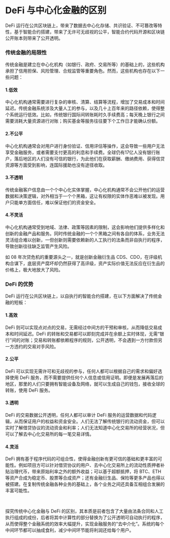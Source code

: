 # DeFi 与中心化金融的区别

DeFi 运行在公共区块链上，带来了数据去中心化存储、共识验证、不可篡改等特性，基于智能合约搭建，带来了无许可无歧视的公平，智能合约代码开源和区块链公开账本则带来了公开透明。

### 传统金融的局限性

传统金融是建立在中心化机构（如银行、政府、交易所等）的基础上的，这些机构承担了信用担保、风险管理、合规监管等重要角色。然而，这些机构也存在以下一些问题：

#### 1.低效

中心化机构通常需要进行复杂的审核、清算、结算等流程，增加了交易成本和时间延迟。传统金融系统涉及大量人工的参与，以及几十上百年来的路径依赖，使得整个系统运行低效。比如，传统银行国际间转账耗时久手续费高；每天晚上银行之间需要消耗大量资源进行对账；购买基金等服务往往要下个工作日才能确认份额。

#### 2.不公平

中心化机构通常会对用户进行身份验证、信用评估等操作，这会导致一些用户无法享受金融服务，或者需要支付更高的利息和手续费。全球仍有17亿人没有银行账户，落后地区的人们没有可信的银行，为此他们在获取薪酬、缴纳费用、获得信贷资源等方面受到影响，连国际援助也没有途径收取。

#### 3.不透明

传统金融客户信息由一个个中心化实体掌握，中心化机构通常不会公开他们的运营数据和决策逻辑，对外相当于一个个黑箱，这让有权限的实体作恶难以被发现。用户只能单方面信任，难以保证他们的资金安全。

#### 4.不灵活

中心化机构通常受到地域、法律、政策等因素的限制，这会影响他们提供多样化和创新的金融产品和服务。同时传统金融的一个个黑箱之间有各自的体系，业务无法灵活组合难以创新，一但创新则需要依赖新的人工执行的法条而非自执行的程序，导致创新往往缺乏监管产生风险。

如 08 年次贷危机的重要源头之一，就是创新金融衍生品 CDS、CDO，在评级机构合谋下，底层资产腐坏却仍然获得了高评级，资产实际价值无法反应在衍生品的价格上，极大地放大了风险。

### DeFi 的优势

DeFi 运行在公共区块链上，以自执行的智能合约搭建，在以下方面解决了传统金融的短板：

#### 1.高效

DeFi 则可以实现点对点的交易，无需经过中间方的干预和审核，从而降低交易成本和时间延迟。DeFi 的转账和交易都可以即刻完成并在余额上实时体现，无需“银行”间的对账；交易和转账都依赖程序的规则，公开透明，不会遇到一方付款但另一方违约的交易对手风险。

#### 2.公平

DeFi 可以实现无需许可和无歧视的参与，任何人都可以根据自己的需求和偏好选择使用 DeFi 服务，而不需要提供任何个人信息或信用证明。即便是发展再落后的地区，那里的人们只要拥有智能设备及网络，就可以生成自己的钱包，接收全球的转账，使用 DeFi 服务。

#### 3.透明

DeFi 的交易数据公开透明，任何人都可以审计 DeFi 服务的运营数据和代码逻辑，从而保证用户的权益和资金安全。人们无法了解传统银行的流动资金，但可以实时了解借贷协议的流动资金和利率；人们无法知道中心化交易所的经营状况，但可以了解去中心化交易所的每一笔交易详情。

#### 4.灵活

DeFi 拥有基于程序代码的可组合性，使得金融创新有更可信的基础和更丰富的可能性。例如项目方可以针对借贷协议的用户、去中心化交易所上的流动性质押者补贴治理代币，带来原始利率之外的额外收益；可以基于超额抵押，将 BTC、ETH 等资产合成为稳定币、股票等合成资产；还有金融衍生品、保险等更多产品也得以被搭建。在复制传统金融各种业务的基础上，各个业务之间还具备互相组合发展的丰富可能性。

&nbsp;

探究传统中心化金融与 DeFi 的区别，其本质是前者包含了大量由法条合同和人工执行组成的成份，后者将其中计算性的部分替换为了公开透明可自动执行的程序，从而使得整个金融系统的效率大幅提升，实现金融服务的“去中介化”。系统的每个中间环节都可以抽成食利，减少中间环节能将利润还给每个用户。
